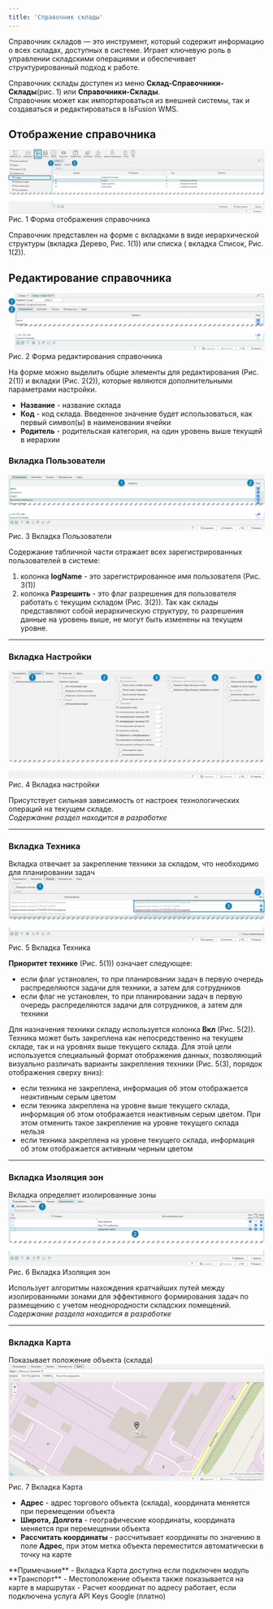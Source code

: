 ```yaml
---
title: 'Справочник склады'
---
```


Справочник складов — это инструмент, который содержит информацию о всех складах, доступных в системе. Играет ключевую
роль в управлении складскими операциями и обеспечивает структурированный подход к работе.

Справочник склады доступен из меню **Склад-Справочники-Склады**(рис. 1) или **Справочники-Склады**.<br/>
Справочник может как импортироваться из внешней системы, так и создаваться и редактироваться в lsFusion WMS.

## Отображение справочника

![](img/stocks1.png)<br/>
Рис. 1 Форма отображения справочника

Справочник представлен на форме с вкладками в виде иерархической структуры (вкладка Дерево, Рис. 1(1)) или списка (
вкладка Список, Рис. 1(2)).<br/>

## Редактирование справочника

![](img/stocks2.png)<br/>
Рис. 2 Форма редактирования справочника

На форме можно выделить общие элементы для редактирования (Рис. 2(1)) и вкладки (Рис. 2(2)), которые являются
дополнительными параметрами настройки.

- **Название** - название склада
- **Код** - код склада. Введенное значение будет использоваться, как первый символ(ы) в наименовании ячейки
- **Родитель** - родительская категория, на один уровень выше текущей в иерархии

### Вкладка Пользователи

![](img/stocks3.png)<br/>
Рис. 3 Вкладка Пользователи

Содержание табличной части отражает всех зарегистрированных пользователей в системе:

1. колонка **logName** - это зарегистрированное имя пользователя (Рис. 3(1))
2. колонка **Разрешить** - это флаг разрешения для пользователя работать с текущим складом (Рис. 3(2)). Так как склады
   представляют собой иерархическую структуру, то разрешения данные на уровень выше, не могут быть изменены на текущем
   уровне.
***

### Вкладка Настройки

![](img/stocks4.png)<br/>
Рис. 4 Вкладка настройки

Присутствует сильная зависимость от настроек технологических операций на текущем складе.<br/>
_Содержание раздел находится в разработке_

[//]: # (todo - требует более детального уточнения, нужны будут потом ссылки на технологические операции Сотрудники_Склады.mp4, 0:50:32)
***

### Вкладка Техника
Вкладка отвечает за закрепление техники за складом, что необходимо для планировании задач
![](img/stocks5.png)<br/>
Рис. 5 Вкладка Техника

**Приоритет технике** (Рис. 5(1)) означает следующее: 

- если флаг установлен, то при планировании задач в первую очередь распределяются задачи для техники, а затем для
  сотрудников
- если флаг не установлен, то при планировании задач в первую очередь распределяются задачи для сотрудников, а затем для
  техники

Для назначения техники складу используется колонка **Вкл** (Рис. 5(2)). Техника может быть закреплена как
непосредственно на текущем складе, так и на уровнях выше текущего склада. Для этой цели используется специальный формат
отображения данных, позволяющий визуально различать варианты закрепления техники (Рис. 5(3), порядок отображения сверху
вниз):
- если техника не закреплена, информация об этом отображается неактивным серым цветом 
- если техника закреплена на уровне выше текущего склада, информация об этом отображается неактивным серым цветом. При
  этом отменить такое закрепление на уровне текущего склада нельзя
- если техника закреплена на уровне текущего склада, информация об этом отображается активным черным цветом
***

### Вкладка Изоляция зон
Вкладка определяет изолированные зоны
![](img/stocks6.png)<br/>
Рис. 6 Вкладка Изоляция зон

Использует алгоритмы нахождения кратчайших путей между изолированными зонами для эффективного формирования задач по
размещению с учетом неоднородности складских помещений.<br/>
_Содержание раздела находится в разработке_

[//]: # (todo - раздел требует доработки)
***

### Вкладка Карта
Показывает положение объекта (склада)
![](img/stocks7.png)<br/>
Рис. 7 Вкладка Карта

- **Адрес** - адрес торгового объекта (склада), координата меняется при перемещении объекта
- **Широта, Долгота** - географические координаты, координата меняется при перемещении объекта
- **Рассчитать координаты** - рассчитывает координаты по значению в поле **Адрес**, при этом метка объекта переместится
  автоматически в точку на карте  

<info>
**Примечание**
- Вкладка Карта доступна если подключен модуль **Транспорт**
- Местоположение объекта также показывается на карте в маршрутах
- Расчет координат по адресу работает, если подключена услуга API Keys Google (платно)
</info>









